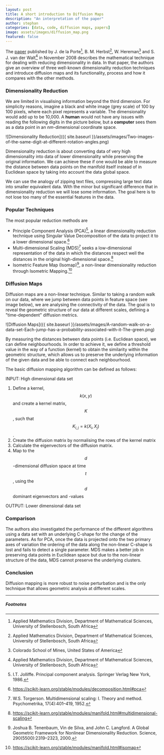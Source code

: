 ```yaml
---
layout: post
title: A short introduction to Diffusion Maps
description: "An interpretation of the paper"
author: stephan
categories: [data, code, diffusion maps, papers]
image: assets/images/diffusion_map.png
featured: false
---
```


The [paper](https://inside.mines.edu/~whereman/talks/delaPorte-Herbst-Hereman-vanderWalt-DiffusionMaps-PRASA2008.pdf) published by J. de la Porte[^4], B. M. Herbst[^4], W. Hereman[^5] and S. J. van der Walt[^4] in November 2008 describes the mathematical technique for dealing with reducing dimensionality in data. In that paper, the authors give an overview of three well-known dimensionality reduction techniques and introduce diffusion maps and its functionality, process and how it compares with the other methods.

[^4]: Applied Mathematics Division, Department of Mathematical Sciences, University of Stellenbosch, South Africa
[^5]: Colorado School of Mines, United States of America


### Dimensionality Reduction

We are limited in visualising information beyond the third dimension. For simplicity reasons, imagine a black and white image (grey scale) of 100 by 100 pixels, where each pixel represents a variable. The dimensionality would add up to be 10,000. A **human** would not have any issues with reading the following digits in the picture below, but a **computer** sees them as a data point in an _nm_-dimensional coordinate space.


![Dimensionality Reduction]({{ site.baseurl }}/assets/images/Two-images-of-the-same-digit-at-different-rotation-angles.png)


Dimensionality reduction is about converting data of very high dimensionality into data of lower dimensionality while preserving the original information. We can achieve these if one would be able to measure the distance between data points on the manifold itself instead of in Euclidean space by taking into account the data global space.

We can use the analogy of zipping text files, compressing large text data into smaller equivalent data. With the minor but significant difference that in dimensionality reduction we will lose some information. The goal here is to not lose too many of the essential features in the data.


### Popular Techniques

The most popular reduction methods are

- Principle Component Analysis (PCA)[^6], a linear dimensionality reduction technique using Singular Value Decomposition of the data to project it to a lower dimensional space.[^7]
- Multi-dimensional Scaling (MDS)[^8] seeks a low-dimensional representation of the data in which the distances respect well the distances in the original high-dimensional space.[^9]
- Isometric Feature Map (Isomap)[^10], a non-linear dimensionality reduction through Isometric Mapping.[^11]

[^6]: I.T. Jolliffe. Principal component analysis. Springer Verlag New York, 1986.
[^7]: <https://scikit-learn.org/stable/modules/decomposition.html#pca>
[^8]: W.S. Torgerson. Multidimensional scaling: I. Theory and method. Psychometrika, 17(4):401–419, 1952.
[^9]: <https://scikit-learn.org/stable/modules/manifold.html#multidimensional-scaling>
[^10]: Joshua B. Tenenbaum, Vin de Silva, and John C. Langford. A Global Geometric Framework for Nonlinear Dimensionality Reduction. Science, 290(5500):2319–2323, 2000.
[^11]: <https://scikit-learn.org/stable/modules/manifold.html#isomap>


### Diffusion Maps

Diffusion maps are a non-linear technique. Similar to taking a random walk on our data, where we jump between data points in feature space (see image below), we  are analysing the connectivity of the data. The goal is to reveal the geometric structure of our data at different scales, defining a "time-dependent" diffusion metrics.


![Diffusion Maps]({{ site.baseurl }}/assets/images/A-random-walk-on-a-data-set-Each-jump-has-a-probability-associated-with-it-The-green.png)

By measuring the distances between data points (i.e. Euclidean space), we can define neighbourhoods. In order to achieve it, we define a threshold value in the way of a function (kernel) to obtain the similarity within the geometric structure, which allows us to preserve the underlying information of the given data and be able to connect each neighbourhood.

The basic diffusion mapping algorithm can be defined as follows:


INPUT: High dimensional data set

1. Define a kernel, $$k(x, y)$$ and create a kernel matrix, $$K$$, such that $$K_{i,j} = k(X_i, X_j)$$.
2. Create the diffusion matrix by normalising the rows of the kernel matrix
3. Calculate the eigenvectors of the diffusion matrix.
4. Map to the $$d$$-dimensional diffusion space at time $$t$$, using the $$d$$ dominant eigenvectors and -values

OUTPUT: Lower dimensional data set

### Comparison

The authors also investigated the performance of the different algorithms using a data set with an underlying C-shape for the change of the parameters. As for PCA, once the data is projected onto the two primary axes of variation the ordering of the data along the non-linear C-shape is lost and fails to detect a single parameter. MDS makes a better job in preserving data points in Euclidean space but due to the non-linear structure of the data, MDS cannot preserve the underlying clusters.

### Conclusion

Diffusion mapping is more robust to noise perturbation and is the only technique that allows geometric analysis at different scales.

---

##### Footnotes
